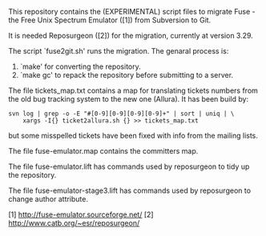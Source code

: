 This repository contains the (EXPERIMENTAL) script files to migrate
Fuse - the Free Unix Spectrum Emulator ([1]) from Subversion to Git.

It is needed Reposurgeon ([2]) for the migration, currently at version 3.29.

The script `fuse2git.sh' runs the migration. The genaral process is:
  1) `make' for converting the repository.
  2) `make gc' to repack the repository before submitting to a server.

The file tickets_map.txt contains a map for translating tickets numbers from
the old bug tracking system to the new one (Allura). It has been build by:

    svn log | grep -o -E "#[0-9][0-9][0-9][0-9]+" | sort | uniq | \
        xargs -I{} ticket2allura.sh {} >> tickets_map.txt

but some misspelled tickets have been fixed with info from the mailing lists. 

The file fuse-emulator.map contains the committers map.

The file fuse-emulator.lift has commands used by reposurgeon to tidy up
the repository.

The file fuse-emulator-stage3.lift has commands used by reposurgeon to change
author attribute.

[1] http://fuse-emulator.sourceforge.net/
[2] http://www.catb.org/~esr/reposurgeon/
